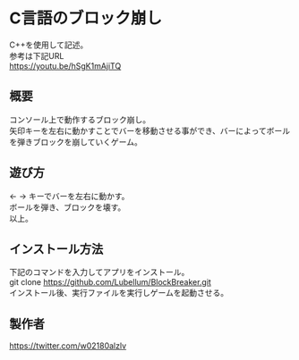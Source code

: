 # C言語のブロック崩し

C++を使用して記述。  
参考は下記URL  
https://youtu.be/hSgK1mAjiTQ  

## 概要
コンソール上で動作するブロック崩し。  
矢印キーを左右に動かすことでバーを移動させる事ができ、バーによってボールを弾きブロックを崩していくゲーム。

## 遊び方
← → キーでバーを左右に動かす。  
ボールを弾き、ブロックを壊す。  
以上。  

## インストール方法
下記のコマンドを入力してアプリをインストール。  
  git clone https://github.com/Lubellum/BlockBreaker.git  
インストール後、実行ファイルを実行しゲームを起動させる。

## 製作者
https://twitter.com/w02180alzlv